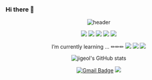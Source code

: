 ### Hi there 👋

<div align='center'> 

![header](https://capsule-render.vercel.app/api?type=cylinder&color=auto&text=Jigeol&nbsp;GitHub!&animation=twinkling&fontSize=40)

<img src="https://img.shields.io/badge/Python-3776AB?style=flat-square&logo=python&logoColor=white"/>

<img src="https://img.shields.io/badge/Django-092E20?style=flat-square&logo=Django&logoColor=white"/>

<img src="https://img.shields.io/badge/Flask-000000?style=flat-square&logo=Flask&logoColor=white"/>

<img src="https://img.shields.io/badge/Vue.js-4FC08D?style=flat-square&logo=Vue-dot-js&logoColor=white"/>

<img src="https://img.shields.io/badge/JavaScript-F7DF1E?style=flat-square&logo=JavaScript&logoColor=white"/>


<span>I’m currently learning ... ✏✏✏ </span>
<img src="https://img.shields.io/badge/Spring%20Boot-6DB33F?style=flat-square&logo=Spring&logoColor=white"/>
<img src="https://img.shields.io/badge/React-61DAFB?style=flat-square&logo=React&logoColor=white"/>
<img src="https://img.shields.io/badge/Next.js-000000?style=flat-square&logo=Next-dot-js&logoColor=white"/>


![jigeol's GitHub stats](https://github-readme-stats.vercel.app/api?username=jiyaaany&show_icons=true)

[![Gmail Badge](https://img.shields.io/badge/Gmail-d14836?style=flat-square&logo=Gmail&logoColor=white&link=mailto:jiyaaany@gmail.com)](mailto:jiyaaany@gmail.com)
<a href="https://velog.io/@jiyaaany"><img src="https://img.shields.io/badge/velog-1DBF73?style=flat-square&logo=Vimeo&logoColor=white"/></a>

</div>

<!--
**jiyaaany/jiyaaany** is a ✨ _special_ ✨ repository because its `README.md` (this file) appears on your GitHub profile.

Here are some ideas to get you started:

- 🔭 I’m currently working on ...
- 🌱 I’m currently learning ...
- 👯 I’m looking to collaborate on ...
- 🤔 I’m looking for help with ...
- 💬 Ask me about ...
- 📫 How to reach me: ...
- 😄 Pronouns: ...
- ⚡ Fun fact: ...
-->
